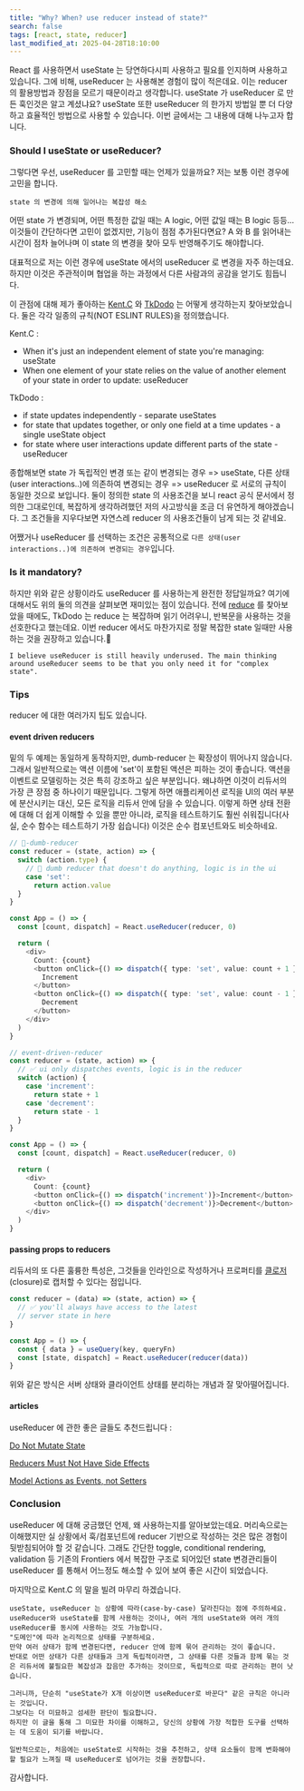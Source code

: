 ```yaml
---
title: "Why? When? use reducer instead of state?"
search: false
tags: [react, state, reducer]
last_modified_at: 2025-04-28T18:10:00
---
```

React 를 사용하면서 useState 는 당연하다시피 사용하고 필요를 인지하며 사용하고 있습니다.
그에 비해, useReducer 는 사용해본 경험이 많이 적은데요. 이는 reducer 의 활용방법과
장점을 모르기 때문이라고 생각합니다. useState 가 useReducer 로 만든 훅인것은 알고 계셨냐요?
useState 또한 useReducer 의 한가지 방법일 뿐 더 다양하고 효율적인 방법으로 사용할 수 있습니다.
이번 글에서는 그 내용에 대해 나누고자 합니다.

### Should I useState or useReducer? 

그렇다면 우선, useReducer 를 고민할 때는 언제가 있을까요?
저는 보통 이런 경우에 고민을 합니다.

`state 의 변경에 의해 일어나는 복잡성 해소`

어떤 state 가 변경되며, 어떤 특정한 값일 때는 A logic, 어떤 값일 때는 B logic 등등...
이것들이 간단하다면 고민이 없겠지만, 기능이 점점 추가된다면요? A 와 B 를 읽어내는 시간이 점차 늘어나며
이 state 의 변경을 찾아 모두 반영해주기도 해야합니다.

대표적으로 저는 이런 경우에 useState 에서의 useReducer 로 변경을 자주 하는데요.
하지만 이것은 주관적이며 협업을 하는 과정에서 다른 사람과의 공감을 얻기도 힘듭니다.

이 관점에 대해 제가 좋아하는 [Kent.C](https://kentcdodds.com) 와 [TkDodo](https://tkdodo.eu/blog) 는 어떻게 생각하는지 찾아보았습니다.
둘은 각각 일종의 규칙(NOT ESLINT RULES)을 정의했습니다.

Kent.C :
- When it's just an independent element of state you're managing: useState
- When one element of your state relies on the value of another element of your state in order to update: useReducer

TkDodo :
- if state updates independently - separate useStates
- for state that updates together, or only one field at a time updates - a single useState object
- for state where user interactions update different parts of the state - useReducer

종합해보면 state 가 독립적인 변경 또는 같이 변경되는 경우 => useState, 다른 상태(user interactions..)에 의존하여 변경되는 경우 => useReducer
로 서로의 규칙이 동일한 것으로 보입니다.
둘이 정의한 state 의 사용조건을 보니 react 공식 문서에서 정의한 그대로인데, 복잡하게 생각하려했던 저의 사고방식을 조금 더 유연하게 해야겠습니다.
그 조건들을 지우다보면 자연스레 reducer 의 사용조건들이 남게 되는 것 같네요.

어쨌거나 useReducer 를 선택하는 조건은 공통적으로 `다른 상태(user interactions..)에 의존하여 변경되는 경우`입니다.

### Is it mandatory?

하지만 위와 같은 상황이라도 useReducer 를 사용하는게 완전한 정답일까요? 여기에 대해서도 위의 둘의 의견을 살펴보면 재미있는 점이 있습니다.
전에 [reduce](https://developer.mozilla.org/ko/docs/Web/JavaScript/Reference/Global_Objects/Array/reduce) 를 찾아보았을 때에도,
TkDodo 는 reduce 는 복잡하며 읽기 어려우니, 반복문을 사용하는 것을 선호한다고 했는데요.
이번 reducer 에서도 마찬가지로 정말 복잡한 state 일때만 사용하는 것을 권장하고 있습니다.🤣

`I believe useReducer is still heavily underused. The main thinking around useReducer seems to be that you only need it for "complex state".`

### Tips
reducer 에 대한 여러가지 팁도 있습니다.

#### event driven reducers
밑의 두 예제는 동일하게 동작하지만, dumb-reducer 는 확장성이 뛰어나지 않습니다. 그래서 일반적으로는 액션 이름에 'set'이 포함된 액션은 피하는 것이 좋습니다.
액션을 이벤트로 모델링하는 것은 특히 강조하고 싶은 부분입니다. 왜냐하면 이것이 리듀서의 가장 큰 장점 중 하나이기 때문입니다.
그렇게 하면 애플리케이션 로직을 UI의 여러 부분에 분산시키는 대신, 모든 로직을 리듀서 안에 담을 수 있습니다.
이렇게 하면 상태 전환에 대해 더 쉽게 이해할 수 있을 뿐만 아니라, 로직을 테스트하기도 훨씬 쉬워집니다(사실, 순수 함수는 테스트하기 가장 쉽습니다)
이것은 순수 컴포넌트와도 비슷하네요.
```typescript 
// 🚨-dumb-reducer
const reducer = (state, action) => {
  switch (action.type) {
    // 🚨 dumb reducer that doesn't do anything, logic is in the ui
    case 'set':
      return action.value
  }
}

const App = () => {
  const [count, dispatch] = React.useReducer(reducer, 0)

  return (
    <div>
      Count: {count}
      <button onClick={() => dispatch({ type: 'set', value: count + 1 })}>
        Increment
      </button>
      <button onClick={() => dispatch({ type: 'set', value: count - 1 })}>
        Decrement
      </button>
    </div>
  )
}
```

```typescript
// event-driven-reducer
const reducer = (state, action) => {
  // ✅ ui only dispatches events, logic is in the reducer
  switch (action) {
    case 'increment':
      return state + 1
    case 'decrement':
      return state - 1
  }
}

const App = () => {
  const [count, dispatch] = React.useReducer(reducer, 0)

  return (
    <div>
      Count: {count}
      <button onClick={() => dispatch('increment')}>Increment</button>
      <button onClick={() => dispatch('decrement')}>Decrement</button>
    </div>
  )
}
```
#### passing props to reducers

리듀서의 또 다른 훌륭한 특성은, 그것들을 인라인으로 작성하거나 프로퍼티를 [클로저](https://tkdodo.eu/blog/hooks-dependencies-and-stale-closures#what-are-closures)(closure)로 캡처할 수 있다는 점입니다.
```typescript
const reducer = (data) => (state, action) => {
  // ✅ you'll always have access to the latest
  // server state in here
}

const App = () => {
  const { data } = useQuery(key, queryFn)
  const [state, dispatch] = React.useReducer(reducer(data))
}
```
위와 같은 방식은 서버 상태와 클라이언트 상태를 분리하는 개념과 잘 맞아떨어집니다.

#### articles
useReducer 에 관한 좋은 글들도 추천드립니다 :

[Do Not Mutate State](https://redux.js.org/style-guide/style-guide#do-not-mutate-state)

[Reducers Must Not Have Side Effects](https://redux.js.org/style-guide/style-guide#reducers-must-not-have-side-effects)

[Model Actions as Events, not Setters](https://redux.js.org/style-guide/style-guide#model-actions-as-events-not-setters)


### Conclusion
useReducer 에 대해 궁금했던 언제, 왜 사용하는지를 알아보았는데요.
머리속으로는 이해했지만 실 상황에서 훅/컴포넌트에 reducer 기반으로 작성하는 것은 많은 경험이 뒷받침되어야 할 것 같습니다.
그래도 간단한 toggle, conditional rendering, validation 등 기존의 Frontiers 에서 복잡한 구조로 되어있던 state 변경관리들이
useReducer 를 통해서 어느정도 해소할 수 있어 보여 좋은 시간이 되었습니다.

마지막으로 Kent.C 의 말을 빌려 마무리 하겠습니다.
```
useState, useReducer 는 상황에 따라(case-by-case) 달라진다는 점에 주의하세요.
useReducer와 useState를 함께 사용하는 것이나, 여러 개의 useState와 여러 개의 useReducer를 동시에 사용하는 것도 가능합니다.
"도메인"에 따라 논리적으로 상태를 구분하세요.
만약 여러 상태가 함께 변경된다면, reducer 안에 함께 묶어 관리하는 것이 좋습니다.
반대로 어떤 상태가 다른 상태들과 크게 독립적이라면, 그 상태를 다른 것들과 함께 묶는 것은 리듀서에 불필요한 복잡성과 잡음만 추가하는 것이므로, 독립적으로 따로 관리하는 편이 낫습니다.

그러니까, 단순히 "useState가 X개 이상이면 useReducer로 바꾼다" 같은 규칙은 아니라는 것입니다.
그보다는 더 미묘하고 섬세한 판단이 필요합니다.
하지만 이 글을 통해 그 미묘한 차이를 이해하고, 당신의 상황에 가장 적합한 도구를 선택하는 데 도움이 되기를 바랍니다.

일반적으로는, 처음에는 useState로 시작하는 것을 추천하고, 상태 요소들이 함께 변화해야 할 필요가 느껴질 때 useReducer로 넘어가는 것을 권장합니다.
```

감사합니다.
